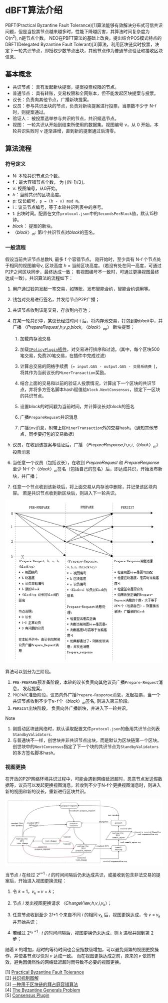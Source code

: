 # dBFT算法介绍

PBFT(Practical Byzantine Fault Tolerance)[1]算法能够有效解决分布式可信共识问题，但是当投票节点越来越多时，性能下降越厉害，其算法时间复杂度为 O(n<sup>2</sup>), n是节点个数。 NEO在PBFT算法的基础上改良，提出结合POS模式特点的DBFT(Delegated Byzantine Fault Tolerant)[3]算法，利用区块链实时投票，决定下一轮共识节点，即授权少数节点出块，其他节点作为普通节点验证和接收区块信息。


## 基本概念

* 共识节点： 具有发起新块提案，提案投票权限的节点。
* 普通节点： 具有转账，交易权限和全网账本，但不能发起区块提案与投票。
* 议长：负责向其他节点，广播新块提案。
* 议员：参与共识出块的节点，负责对新块提案进行投票，当票数不少于 N-𝑓 时，则提案通过。
* 验证人： 被投票选举参与共识的节点，共识候选节点。
* 视图： 一轮共识从开始到结束所使用的数据集。视图编号 v，从 0 开始，本轮共识失败时 v 逐渐递增，直到新的提案通过后清零。


## 算法流程


### 符号定义

- N: 本轮共识节点总个数。
- f：最大容错节点个数， 为 ⌊(N-1)/3⌋。
- v: 视图编号，从0开始。
- ℎ：当前共识的区块高度。
- p: 议长编号，`p = (h - v) mod N`。
- i：议员节点编号，等于本轮共识列表中的序号。
- t: 出块时间。配置在文件`protocol.json`中的`SecondsPerBlock`值，默认15秒钟。
- 𝑏𝑙𝑜𝑐𝑘： 提案的新块。
- 〈𝑏𝑙𝑜𝑐𝑘〉<sub>𝜎𝑖</sub>: 第i个共识节点对𝑏𝑙𝑜𝑐𝑘的签名。


### 一般流程


假设当前共识节点总数N, 最多 f 个容错节点。 刚开始时，至少具有 N-𝑓 个节点处于相同的视图编号v, 区块高度 ℎ = 当前区块高度。（若没有处在同一高度，可通过P2P之间区块同步，最终达成一致； 若视图编号不一致时，可通过更换视图最终达成一致）。共识算法的流程如下：

1. 用户通过钱包发起一笔交易，如转账，发布智能合约，智能合约调用等。

2. 钱包对交易进行签名，并发给节点P2P广播；

3. 共识节点收到该笔交易，存放到内存池；

4. 在某一轮共识中，某议长经过时间 t 后，将内存池交易，打包到新𝑏𝑙𝑜𝑐𝑘中，并广播 〈𝑃𝑟𝑒𝑝𝑎𝑟𝑒𝑅𝑒𝑞𝑢𝑒𝑠𝑡,ℎ,𝑣,𝑝,𝑏𝑙𝑜𝑐𝑘,
〈𝑏𝑙𝑜𝑐𝑘〉<sub>𝜎𝑝</sub>〉  新块提案；

   1. 加载内存池交易

   2. 加载[`IPolicyPlugin`插件](https://github.com/neo-project/neo-plugins)，对交易进行排序和过滤。(其中，每个区块500笔交易，免费20笔交易，在插件中完成过滤)
  
   3. 计算总交易的网络手续费（`= input.GAS - output.GAS - 交易系统费 `)，将其作为当前议长的`MinerTransaction`奖励。
  
   4. 结合上面的交易和以前的验证人投票情况，计算出下一个区块的共识节点，并将多方签名脚本hash赋值给`block.NextConsensus`，锁定下一区块的共识节点。
  
   5. 设置block的时间戳为当前时间，并计算议长对block的签名
  
   6. 广播`PrepareRequset`共识消息

   7. 广播`inv`消息，附带上除`MinerTransaction`外的交易hash。（通知其他节点，同步要打包的交易数据）

5. 议员，在收到该提案与验证后，广播 〈𝑃𝑟𝑒𝑝𝑎𝑟𝑒𝑅𝑒𝑠𝑝𝑜𝑛𝑠𝑒,ℎ,𝑣,𝑖,〈𝑏𝑙𝑜𝑐𝑘〉<sub>𝜎𝑖</sub>〉 投票消息

6. 当任意一个议员（包括议长），在收到 𝑃𝑟𝑒𝑝𝑎𝑟𝑒𝑅𝑒𝑞𝑢𝑒𝑠𝑡 和 𝑃𝑟𝑒𝑝𝑎𝑟𝑒𝑅𝑒𝑠𝑝𝑜𝑛𝑠𝑒 至少 N-𝑓 个〈𝑏𝑙𝑜𝑐𝑘〉<sub>𝜎𝑖</sub>签名（包括自己的签名）后，即达成共识，开始发布新块，并广播；

7. 任意一个节点收到该新块后，将上面交易从内存池中删除，并记录该区块内容。 若是共识节点收到新区块后，则进入下一轮共识。

[![dbft_two_phase](../../images/consensus/dbft_two_phase.jpg)](../../images/consensus/dbft_two_phase.jpg)

算法可以划分为三阶段。<BR/>

1. `PRE-PREPARE`预准备阶段，本轮的议长负责向其他议员广播`Prepare-Request`消息， 发起提案。<BR/>
2. `PREPARE`准备阶段，议员向外广播`Prepare-Response`消息，发起投票，当一个共识节点收到不少于`N-f`个〈𝑏𝑙𝑜𝑐𝑘〉<sub>𝜎𝑖</sub>签名, 则进入第三阶段。<BR/>
3. `PERSIST`出块阶段， 负责向外广播新块，并进入下一轮共识。<BR/>


> [!Note]
>
> 1. 刚启动区块链网络时，默认读取配置文件`protocol.json`的备用共识节点列表`StandbyValidators`.
> 2. 与普通块不一样，创世块并非共识节点出块，而是默认为区块链第一个区块。创世块中的`NextConsensus`指定了下一个块的共识节点为`StandbyValidators`的多方签名脚本hash。

### 视图更换

在开放的P2P网络环境共识过程中，可能会遇到网络延迟超时，恶意节点发送假数据等，议员可以发起更换视图消息，若收到不少于N-f个更换视图消息时，则进入新的视图和新的议长，重新进行区块共识。


[![dbft_state_graph](../../images/consensus/dbft_state_graph.jpg)](../../images/consensus/dbft_state_graph.jpg)

当节点 𝑖 在经过 2<sup>𝑣+1</sup> ⋅ 𝑡 的时间间隔后仍未达成共识，或接收到包含非法交易的提案后，开始进入视图更换流程： 

1. 令 𝑘 = 1，𝑣<sub>𝑘 </sub>= 𝑣 + 𝑘； 

2. 节点 𝑖 发出视图更换请求 〈𝐶ℎ𝑎𝑛𝑔𝑒𝑉𝑖𝑒𝑤,ℎ,𝑣,𝑖,𝑣<sub>𝑘</sub>〉； 

3. 任意节点收到至少 2𝑓+1 个来自不同 𝑖 的相同 𝑣<sub>𝑘</sub> 后，视图更换达成，令 𝑣 = 𝑣<sub>𝑘</sub> 并开始共识；

4. 若经过 2<sup>𝑣<sub>𝑘 </sub>+1</sup> ⋅ 𝑡 的时间间隔后，视图更换仍未达成，则 𝑘 递增并回到第 2 步； 

随着 𝑘 的增加，超时的等待时间也会呈指数级增加，可以避免频繁的视图更换操作，并使各节点尽快对 𝑣 达成一致。 而在视图更换达成之前，原来的 𝑣 依然有效，避免因偶然性的网络延迟超时而导致不必要的视图更换。 

[1] [Practical Byzantine Fault Tolerance](http://pmg.csail.mit.edu/papers/osdi99.pdf)<br/>
[2] [共识机制图解](http://docs.neo.org/zh-cn/basic/consensus/consensus.html)<br/>
[3] [一种用于区块链的拜占庭容错算法](http://docs.neo.org/zh-cn/basic/consensus/whitepaper.html)<br/>
[4] [The Byzantine Generals Problem](https://www.microsoft.com/en-us/research/wp-content/uploads/2016/12/The-Byzantine-Generals-Problem.pdf)<br/>
[5] [Consensus Plugin](https://github.com/neo-project/neo-plugins)




